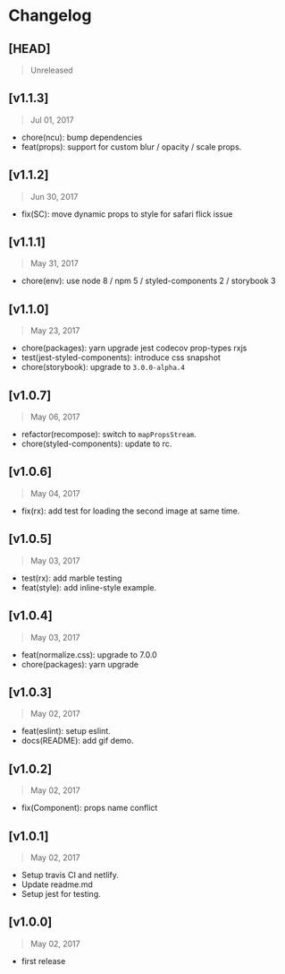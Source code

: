 # Changelog

## [HEAD]
> Unreleased

## [v1.1.3]
> Jul 01, 2017

* chore(ncu): bump dependencies
* feat(props): support for custom blur / opacity / scale props.

## [v1.1.2]
> Jun 30, 2017

* fix(SC): move dynamic props to style for safari flick issue

## [v1.1.1]
> May 31, 2017

* chore(env): use node 8 / npm 5 / styled-components 2 / storybook 3

## [v1.1.0]
> May 23, 2017

* chore(packages): yarn upgrade jest codecov prop-types rxjs
* test(jest-styled-components): introduce css snapshot
* chore(storybook): upgrade to `3.0.0-alpha.4`

## [v1.0.7]
> May 06, 2017

* refactor(recompose): switch to `mapPropsStream`.
* chore(styled-components): update to rc.

## [v1.0.6]
> May 04, 2017

* fix(rx): add test for loading the second image at same time.

## [v1.0.5]
> May 03, 2017

* test(rx): add marble testing
* feat(style): add inline-style example.

## [v1.0.4]
> May 03, 2017

* feat(normalize.css): upgrade to 7.0.0
* chore(packages): yarn upgrade

## [v1.0.3]
> May 02, 2017

* feat(eslint): setup eslint.
* docs(README): add gif demo.

## [v1.0.2]
> May 02, 2017

* fix(Component): props name conflict 

## [v1.0.1]
> May 02, 2017

* Setup travis CI and netlify.
* Update readme.md
* Setup jest for testing.

## [v1.0.0]
> May 02, 2017

* first release
